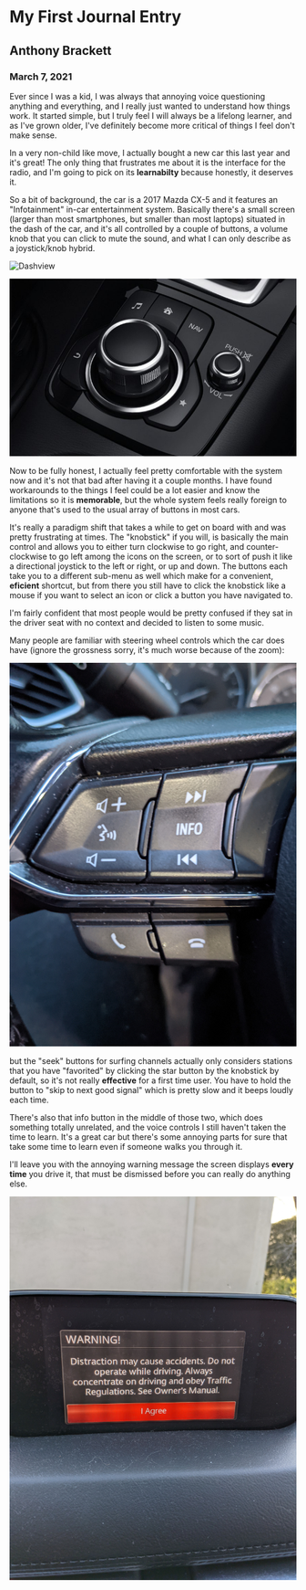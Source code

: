# My First Journal Entry

## Anthony Brackett

### March 7, 2021

Ever since I was a kid, I was always that annoying voice questioning anything and everything, and I really just wanted to understand how things work. It started simple, but I truly feel I will always be a lifelong learner, and as I've grown older, I've definitely become more critical of things I feel don't make sense.

In a very non-child like move, I actually bought a new car this last year and it's great! The only thing that frustrates me about it is the interface for the radio, and I'm going to pick on its **learnabilty** because honestly, it deserves it.

So a bit of background, the car is a 2017 Mazda CX-5 and it features an "Infotainment" in-car entertainment system. Basically there's a small screen (larger than most smartphones,
but smaller than most laptops) situated in the dash of the car, and it's all controlled by a couple of buttons, a volume knob that you can click to mute the sound, and what I can only describe as a joystick/knob hybrid.

![Dashview](https://github.io/UsabilityEngineering/ux-portfolio-Brackett1/blob/master/assets/dash.jpg)

![Buttons](https://github.com/UsabilityEngineering/ux-portfolio-Brackett1/blob/master/assets/buttons.jpg)

Now to be fully honest, I actually feel pretty comfortable with the system now and it's not that bad after having it a couple months. I have found workarounds to the things I feel could be a lot easier and know the limitations so it is **memorable**, but the whole system feels really foreign to anyone that's used to the usual array of buttons in most cars.

It's really a paradigm shift that takes a while to get on board with and was pretty frustrating at times. The "knobstick" if you will, is basically the main control and allows you to either turn clockwise to go right, and counter-clockwise to go left among the icons on the screen, or to sort of push it like a directional joystick to the left or right, or up and down. The buttons each take you to a different sub-menu as well which make for a convenient, **eficient** shortcut, but from there you still have to click the knobstick like a mouse if you want to select an icon or click a button you have navigated to.

I'm fairly confident that most people would be pretty confused if they sat in the driver seat with no context and decided to listen to some music.

Many people are familiar with steering wheel controls which the car does have (ignore the grossness sorry, it's much worse because of the zoom):

![WheelButtons](https://github.com/UsabilityEngineering/ux-portfolio-Brackett1/blob/master/assets/Steering_wheel.jpg)

but the "seek" buttons for surfing channels actually only considers stations that you have "favorited" by clicking the star button by the knobstick by default, so it's not really **effective** for a first time user. You have to hold the button to "skip to next good signal" which is pretty slow and it beeps loudly each time. 

There's also that info button in the middle of those two, which does something totally unrelated, and the voice controls I still haven't taken the time to learn. It's a great car but there's some annoying parts for sure that take some time to learn even if someone walks you through it. 

I'll leave you with the annoying warning message the screen displays **every time** you drive it, that must be dismissed before you can really do anything else.


![Error](https://github.com/UsabilityEngineering/ux-portfolio-Brackett1/blob/master/assets/Error.jpg)
